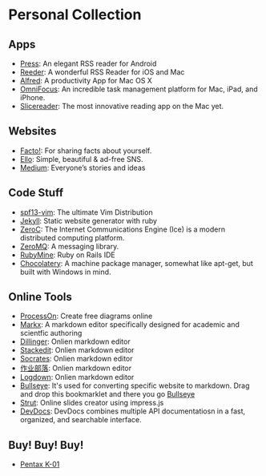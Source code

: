 # Personal Collection

## Apps
* [Press](https://play.google.com/store/apps/details?id=com.twentyfivesquares.press): An elegant RSS reader for Android
* [Reeder](http://reederapp.com/): A wonderful RSS Reader for iOS and Mac
* [Alfred](http://www.alfredapp.com/): A productivity App for Mac OS X
* [OmniFocus](https://www.omnigroup.com/omnifocus): An incredible task management platform for Mac, iPad, and iPhone.
* [Slicereader](http://mthr.me/slicereader/): The most innovative reading app on the Mac yet.

## Websites
* [Facto!](http://facto.me): For sharing facts about yourself.
* [Ello](http://ello.co): Simple, beautiful & ad-free SNS.
* [Medium](http://medium.com): Everyone’s stories and ideas

## Code Stuff
* [spf13-vim](http://vim.spf13.com): The ultimate Vim Distribution
* [Jekyll](http://jekyllrb.com): Static website generator with ruby
* [ZeroC](http://zeroc.com): The Internet Communications Engine (Ice) is a modern distributed computing platform.
* [ZeroMQ](http://zeromq.org): A messaging library.
* [RubyMine](https://www.jetbrains.com/ruby/): Ruby on Rails IDE
* [Chocolatery](https://chocolatey.org): A machine package manager, somewhat like apt-get, but built with Windows in mind.

## Online Tools
* [ProcessOn](http://processon.com): Create free diagrams online
* [Markx](http://markx.herokuapp.com/): A markdown editor specifically designed for academic and scientfic authoring
* [Dillinger](http://dillinger.io): Onlien markdown editor
* [Stackedit](http://stackedit.io): Onlien markdown editor
* [Socrates](http://socrates.io): Onlien markdown editor
* [作业部落](http://zuoyebuluo.com): Onlien markdown editor
* [Logdown](http://logdown.com): Onlien markdown editor
* [Bullseye](http://brettterpstra.com/2013/07/30/precise-web-clipping-to-markdown-with-bullseye/): It's used for converting specific website to markdown. Drag and drop this bookmarklet and there you go <a class="bookmarklet" href="javascript:(function(){var p=document.createElement(&quot;p&quot;);p.innerHTML=&quot;&lt;strong&gt;Loading&hellip;&lt;/strong&gt;&quot;;p.id=&quot;loadingp&quot;;p.style.padding=&quot;20px&quot;;p.style.background=&quot;#fff&quot;;p.style.left=&quot;20px&quot;;p.style.top=0;p.style.position=&quot;fixed&quot;;p.style.zIndex=&quot;9999999&quot;;p.style.opacity=&quot;.85&quot;;document.body.appendChild(p);document.body.appendChild(document.createElement(&quot;script&quot;)).src=&quot;http://brettterpstra.com/bookmarklets/bullseye.js?x=&quot;+(Math.random());})();">Bullseye</a>
* [Strut](http://strut.io): Online slides creator using impress.js
* [DevDocs](http://devdocs.io): DevDocs combines multiple API documentatiosn in a fast, organized, and searchable interface.

## Buy! Buy! Buy!
* [Pentax K-01](http://www.dgtle.com/article-1592-1.html)
